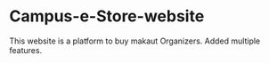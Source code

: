 # Campus-e-Store-website
This website is a platform to buy  makaut Organizers.
Added multiple features.
